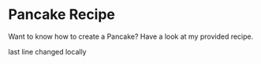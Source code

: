 # Pancake Recipe

Want to know how to create a Pancake? Have a look at my provided recipe.

last line changed locally